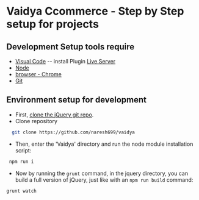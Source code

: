 Vaidya Ccommerce - Step by Step setup for projects
==================================================

Development Setup tools require
--------------------------------
- [Visual Code](https://code.visualstudio.com/download)
 -- install Plugin [Live Server](https://marketplace.visualstudio.com/items?itemName=ritwickdey.LiveServer)
- [Node](https://nodejs.org/en/)
- [browser - Chrome](https://www.google.com/chrome/?brand=CHBD&gclid=Cj0KCQjwl4v4BRDaARIsAFjATPnAbu4TpXtUJIYBiVYlyqbkpX72BHz7HjhRcJ4pbLZb6koOpTTWjTYaAmOYEALw_wcB&gclsrc=aw.ds)
- [Git](https://git-scm.com/downloads)


Environment setup for development
---------------------------------
- First, [clone the jQuery git repo](https://github.com/naresh699/vaidya).
- Clone repository
```bash
  git clone https://github.com/naresh699/vaidya
```

- Then, enter the 'Vaidya' directory and run the node module installation script:
```bash
 npm run i
```

- Now by running the `grunt` command, in the jquery directory, you can build a full version of jQuery, just like with an `npm run build` command:
```
grunt watch
```